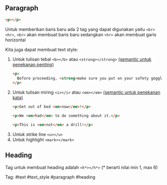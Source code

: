 ## Paragraph
```html
<p></p>
```

Untuk memberikan baris baru ada 2 tag yang dapat digunakan yaitu `<br>` `<hr>`, `<br>` akan membuat baris baru sedangkan `<hr>` akan membuat garis horizontal

Kita juga dapat membuat text style:
1. Untuk tulisan tebal `<b></b>` atau `<strong></strong>` [(semantic untuk penekanan penting)](https://developer.mozilla.org/en-US/docs/Web/HTML/Element/strong?retiredLocale=hu)
	```html
	<p>
	  Before proceeding, <strong>make sure you put on your safety goggles</strong>.
	</p>
	```
1. Untuk tulisan miring `<i></i>` atau `<em></em>` [(semantic untuk penekanan kata)](https://developer.mozilla.org/en-US/docs/Web/HTML/Element/em)
	```html
	<p>Get out of bed <em>now</em>!</p>
	
	<p>We <em>had</em> to do something about it.</p>
	
	<p>This is <em>not</em> a drill!</p>
	```
1. Untuk strike line `<u></u>`
2. Untuk highlight `<mark></mark>`

## Heading
Tag untuk membuat heading adalah `<h*></h*>`  (* berarti nilai min 1, max 6)

Tag: #text #text_style #paragraph #heading